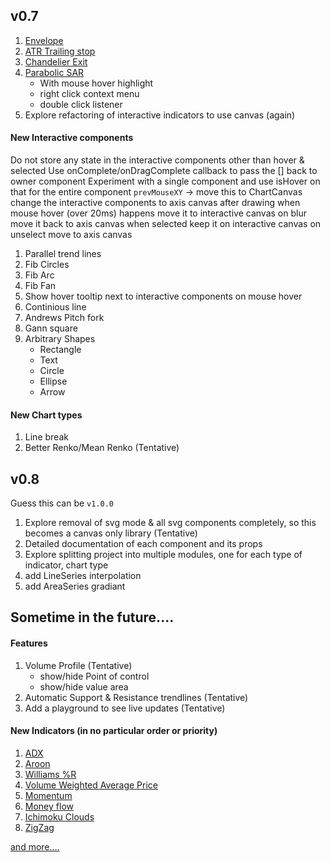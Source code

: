 ## v0.7

1. [Envelope](http://www.investopedia.com/terms/e/envelope.asp?optm=sa_v2)
1. [ATR Trailing stop](http://www.incrediblecharts.com/indicators/atr_average_true_range_trailing_stops.php)
1. [Chandelier Exit](http://stockcharts.com/school/doku.php?id=chart_school:technical_indicators:chandelier_exit)
1. [Parabolic SAR](http://stockcharts.com/school/doku.php?id=chart_school:technical_indicators:parabolic_sar)
	- With mouse hover highlight
	- right click context menu
	- double click listener
1. Explore refactoring of interactive indicators to use canvas (again)

#### New Interactive components

Do not store any state in the interactive components other than hover & selected
Use onComplete/onDragComplete callback to pass the [] back to owner component
Experiment with a single component and use isHover on that for the entire component
`prevMouseXY` -> move this to ChartCanvas
change the interactive components to axis canvas after drawing
when mouse hover (over 20ms) happens move it to interactive canvas
on blur move it back to axis canvas
when selected keep it on interactive canvas
on unselect move to axis canvas

1. Parallel trend lines
1. Fib Circles
1. Fib Arc
1. Fib Fan
1. Show hover tooltip next to interactive components on mouse hover
1. Continious line
1. Andrews Pitch fork
1. Gann square
1. Arbitrary Shapes
	- Rectangle
	- Text
	- Circle
	- Ellipse
	- Arrow

#### New Chart types
1. Line break
1. Better Renko/Mean Renko (Tentative)


## v0.8

Guess this can be `v1.0.0`

1. Explore removal of svg mode & all svg components completely, so this becomes a canvas only library (Tentative)
1. Detailed documentation of each component and its props
1. Explore splitting project into multiple modules, one for each type of indicator, chart type
1. add LineSeries interpolation
1. add AreaSeries gradiant

## Sometime in the future....


#### Features
1. Volume Profile (Tentative)
	- show/hide Point of control
	- show/hide value area
1. Automatic Support & Resistance trendlines (Tentative)
1. Add a playground to see live updates (Tentative)

#### New Indicators (in no particular order or priority)
1. [ADX](http://stockcharts.com/school/doku.php?id=chart_school:technical_indicators:average_directional_index_adx)
1. [Aroon](http://stockcharts.com/school/doku.php?id=chart_school:technical_indicators:aroon)
1. [Williams %R](http://stockcharts.com/school/doku.php?id=chart_school%3Atechnical_indicators%3Awilliams_r)
1. [Volume Weighted Average Price ](http://stockcharts.com/school/doku.php?id=chart_school:technical_indicators:vwap_intraday)
1. [Momentum](http://www.incrediblecharts.com/indicators/momentum.php)
1. [Money flow](http://stockcharts.com/school/doku.php?id=chart_school:technical_indicators:money_flow_index_mfi)
1. [Ichimoku Clouds](http://stockcharts.com/school/doku.php?id=chart_school:technical_indicators:ichimoku_cloud)
1. [ZigZag](http://stockcharts.com/school/doku.php?id=chart_school:technical_indicators:zigzag)

[and more....](http://stockcharts.com/school/doku.php?id=chart_school:technical_indicators)


[DONE]: ../images/check-mark.png "Done"
